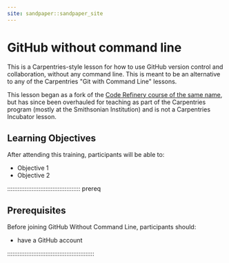 ```yaml
---
site: sandpaper::sandpaper_site
---
```


# GitHub without command line

This is a Carpentries-style lesson for how to use GitHub version control and collaboration, without any command line. This is meant to be an alternative to any of the Carpentries "Git with Command Line" lessons.

This lesson began as a fork of the [Code Refinery course of the same name](https://coderefinery.github.io/github-without-command-line/), but has since been overhauled for teaching as part of the Carpentries program (mostly at the Smithsonian Institution) and is not a Carpentries Incubator lesson.

## Learning Objectives

After attending this training, participants will be able to:

- Objective 1
- Objective 2


::::::::::::::::::::::::::::::::::::::::::  prereq

## Prerequisites

Before joining GitHub Without Command Line, participants should:

- have a GitHub account

::::::::::::::::::::::::::::::::::::::::::::::::::

